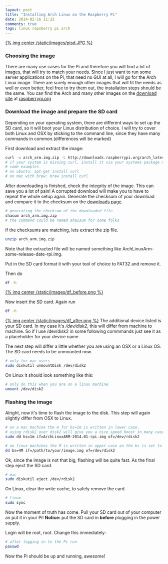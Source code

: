 ```yaml
---
layout: post
title: "Installing Arch Linux on the Raspberry Pi"
date: 2014-02-16 11:22
comments: true
tags: linux rapsberry pi arch
---
```


[{% img center /static/images/pisd.JPG %}]({{root_url}}/images/pisd.JPG)


### Choosing the image
There are many use cases for the Pi and therefore you will find a lot of images, that will try to match your needs. Since I just want to run some server applications on the Pi, that need no GUI at all, I will go for the Arch Linux image. There are surely enough other images that will fit the needs as well or even better, feel free to try them out, the installation steps should be the same.
You can find the Arch and many other images on the [download site](http://www.raspberrypi.org/downloads) at [raspberrypi.org](http://raspberrypi.org)

### Download the image and prepare the SD card

Depending on your operating system, there are different ways to set up the SD card, so it will boot your Linux distribution of choice.
I will try to cover both Linux and OSX by sticking to the command line, since they have many commands in common.(differences will be marked)

First download and extract the image:

``` bash
curl -o arch_arm.img.zip -L http://downloads.raspberrypi.org/arch_latest
# if your system is missing curl, install it via your systems package manager
# some examples
# on ubuntu: apt-get install curl
# on mac with brew: brew install curl
```

After downloading is finished, check the integrity of the image. This can save you a lot of pain!
A corrupted download will make you to have to repeat the whole setup again.
Generate the checksum of your download and compare it to the checksum on the [downloads page](http://www.raspberrypi.org/downloads).

``` bash
# generating the checksum of the downloaded file
shasum arch_arm.img.zip
# the command could be named sha1sum for some folks
```
If the checksums are matching, lets extract the zip file.

``` bash
unzip arch_arm.img.zip
```
Note that the extracted file will be named something like ArchLinuxArm-some-release-date-rpi.img.

Put in the SD card format it with your tool of choice to FAT32 and remove it.

Then do

``` bash
df -h
```
[{% img center /static/images/df_before.png %}]({{root_url}}/images/df_before.png)

Now insert the SD card.
Again run

``` bash
df -h
```
[{% img center /static/images/df_after.png %}]({{root_url}}/images/df_after.png)
The additional device listed is your SD card.
In my case it's */dev/disk2*, this will differ from machine to machine. So if I use /dev/disk2 in some following commmands just see it as a placeholder for your device name.

The next step will differ a little whether you are using an OSX or a Linux OS.
The SD card needs to be unmounted now.

``` bash
# only for mac users
sudo diskutil unmountDisk /dev/disk2
```
On Linux it should look something like this:

``` bash
# only do this when you are on a linux machine
umount /dev/disk2
```

### Flashing the image

Alright, now it's time to flash the image to the disk.
This step will again slightly differ from OSX to Linux.

``` bash
# on a mac machine the m for bs=1m is written in lower case.
# using rdisk2 over disk2 will give you a nice speed boost in many cases but it's mac only
sudo dd bs=1m if=ArchLinuxARM-2014.01-rpi.img of=/dev/rdisk2
```

``` bash
# on linux machines the M is written in upper case an the bs is set to 4
dd bs=4M if=/path/to/your/image.img of=/dev/disk2
```

Ok, since the image is not that big, flashing will be quite fast.
As the final step eject the SD card.

``` bash
# mac
sudo diskutil eject /dev/rdisk2
```
On Linux, clear the write cache, to safely remove the card.

``` bash
# linux
sudo sync
```

Now the moment of truth has come. Pull your SD card out of your computer an put it in your Pi!
**Notice:** put the SD card in **before** plugging in the power supply.

Login will be root, root. Change this immediately:

``` bash
# after logging in to the Pi run
passwd
```
Now the Pi should be up and running, awesome!
